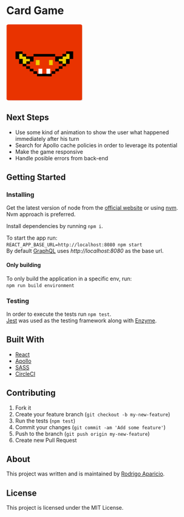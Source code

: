 # Card Game

<img alt="Monster" src="./public/cards/monster/horror/0.png" height="200" width="200">

## Next Steps
* Use some kind of animation to show the user what happened immediately after his turn
* Search for Apollo cache policies in order to leverage its potential
* Make the game responsive
* Handle posible errors from back-end

## Getting Started

### Installing

Get the latest version of node from the [official website](https://nodejs.org/) or using [nvm](https://github.com/creationix/nvm).  
Nvm approach is preferred.

Install dependencies by running `npm i`.

To start the app run:  
`REACT_APP_BASE_URL=http://localhost:8080 npm start`  
By default [GraphQL](https://github.com/raparicio6/card-game-graphql) uses *http://localhost:8080* as the base url.

#### Only building

To only build the application in a specific env, run:  
`npm run build environment`

### Testing

In order to execute the tests run `npm test`.  
[Jest](https://jestjs.io/) was used as the testing framework along with [Enzyme](https://airbnb.io/enzyme/).

## Built With

* [React](https://reactjs.org/)
* [Apollo](https://www.apollographql.com/docs/react/)
* [SASS](https://sass-lang.com/)
* [CircleCI](https://circleci.com/)

## Contributing

1. Fork it
2. Create your feature branch (`git checkout -b my-new-feature`)
3. Run the tests (`npm test`)
4. Commit your changes (`git commit -am 'Add some feature'`)
5. Push to the branch (`git push origin my-new-feature`)
6. Create new Pull Request

## About

This project was written and is maintained by [Rodrigo Aparicio](https://github.com/raparicio6).

## License

This project is licensed under the MIT License.
